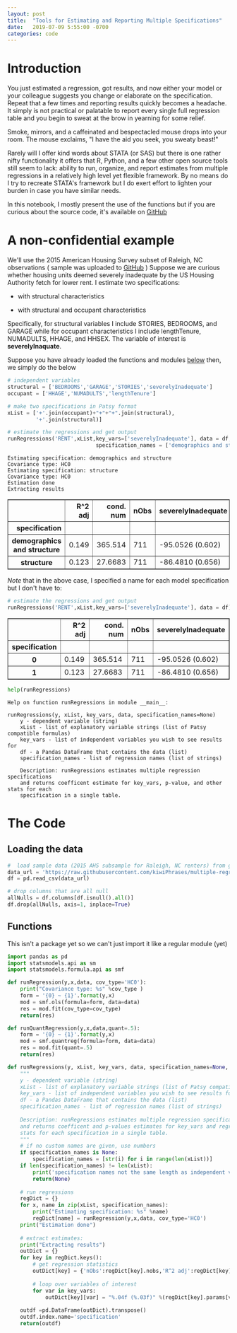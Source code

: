```yaml
---
layout: post
title:  "Tools for Estimating and Reporting Multiple Specifications"
date:   2019-07-09 5:55:00 -0700
categories: code
---
```


# Introduction

You just estimated a regression, got results, and now either your model or your colleague suggests you change or elaborate on the specification. Repeat that a few times and reporting results quickly becomes a headache. It simply is not practical or palatable to report every single full regression table and you begin to sweat at the brow in yearning for some relief. 

Smoke, mirrors, and a caffeinated and bespectacled mouse drops into your room. The mouse exclaims, "I have the aid you seek, you sweaty beast!"

Rarely will I offer kind words about STATA (or SAS) but there is one rather nifty functionality it offers that R, Python, and a few other open source tools still seem to lack: ability to run, organize, and report estimates from multiple regressions in a relatively high level yet flexible framework. By no means do I try to recreate STATA's framework but I do exert effort to lighten your burden in case you have similar needs.

In this notebook, I mostly present the use of the functions but if you are curious about the source code, it's available on [GitHub](https://github.com/kiwiPhrases/multiple-regressions)

# A non-confidential example

We'll use the 2015 American Housing Survey subset of Raleigh, NC observations ( sample was uploaded to [GitHub](https://raw.githubusercontent.com/kiwiPhrases/multiple-regressions/master/AHS_2015_National_Metropolitan_renters_raleigh.csv) ) Suppose we are curious whether housing units deemed severely inadequate by the US Housing Authority fetch for lower rent. I estimate two specifications:

- with structural characteristics

- with structural and occupant characteristics

Specifically, for structural variables I include STORIES, BEDROOMS, and GARAGE while for occupant characteristics I include lengthTenure, NUMADULTS, HHAGE, and HHSEX. The variable of interest is **severelyInaquate**.

Suppose you have already loaded the functions and modules [below](#the-code) then, we simply do the below


```python
# independent variables
structural = ['BEDROOMS','GARAGE','STORIES','severelyInadequate']
occupant = ['HHAGE','NUMADULTS','lengthTenure']

# make two specifications in Patsy format
xList = ['+'.join(occupant)+"+"+"+".join(structural),
         '+'.join(structural)]

# estimate the regressions and get output
runRegressions('RENT',xList,key_vars=['severelyInadequate'], data = df,
                            specification_names = ['demographics and structure','structure'])
```

    Estimating specification: demographics and structure
    Covariance type: HC0
    Estimating specification: structure
    Covariance type: HC0
    Estimation done
    Extracting results
    

<div>
<style scoped>
    .dataframe tbody tr th:only-of-type {
        vertical-align: middle;
    }

    .dataframe tbody tr th {
        vertical-align: top;
    }

    .dataframe thead th {
        text-align: right;
    }
</style>
<table border="1" class="dataframe">
  <thead>
    <tr style="text-align: right;">
      <th></th>
      <th>R^2 adj</th>
      <th>cond. num</th>
      <th>nObs</th>
      <th>severelyInadequate</th>
    </tr>
    <tr>
      <th>specification</th>
      <th></th>
      <th></th>
      <th></th>
      <th></th>
    </tr>
  </thead>
  <tbody>
    <tr>
      <th>demographics and structure</th>
      <td>0.149</td>
      <td>365.514</td>
      <td>711</td>
      <td>-95.0526 (0.602)</td>
    </tr>
    <tr>
      <th>structure</th>
      <td>0.123</td>
      <td>27.6683</td>
      <td>711</td>
      <td>-86.4810 (0.656)</td>
    </tr>
  </tbody>
</table>
</div>



*Note* that in the above case, I specified a name for each model specification but I don't have to:


```python
# estimate the regressions and get output
runRegressions('RENT',xList,key_vars=['severelyInadequate'], data = df)

```

<div>
<style scoped>
    .dataframe tbody tr th:only-of-type {
        vertical-align: middle;
    }

    .dataframe tbody tr th {
        vertical-align: top;
    }

    .dataframe thead th {
        text-align: right;
    }
</style>
<table border="1" class="dataframe">
  <thead>
    <tr style="text-align: right;">
      <th></th>
      <th>R^2 adj</th>
      <th>cond. num</th>
      <th>nObs</th>
      <th>severelyInadequate</th>
    </tr>
    <tr>
      <th>specification</th>
      <th></th>
      <th></th>
      <th></th>
      <th></th>
    </tr>
  </thead>
  <tbody>
    <tr>
      <th>0</th>
      <td>0.149</td>
      <td>365.514</td>
      <td>711</td>
      <td>-95.0526 (0.602)</td>
    </tr>
    <tr>
      <th>1</th>
      <td>0.123</td>
      <td>27.6683</td>
      <td>711</td>
      <td>-86.4810 (0.656)</td>
    </tr>
  </tbody>
</table>
</div>




```python
help(runRegressions)
```

    Help on function runRegressions in module __main__:
    
    runRegressions(y, xList, key_vars, data, specification_names=None)
        y - dependent variable (string)
        xList - list of explanatory variable strings (list of Patsy compatible formulas)
        key_vars - list of independent variables you wish to see results for
        df - a Pandas DataFrame that contains the data (list)
        specification_names - list of regression names (list of strings)
        
        Description: runRegressions estimates multiple regression specifications
        and returns coefficent estimate for key_vars, p-value, and other stats for each
        specification in a single table.
    
    

# The Code

## Loading the data


```python
#  load sample data (2015 AHS subsample for Raleigh, NC renters) from github
data_url = 'https://raw.githubusercontent.com/kiwiPhrases/multiple-regressions/master/AHS_2015_National_Metropolitan_renters_raleigh.csv'
df = pd.read_csv(data_url)

# drop columns that are all null
allNulls = df.columns[df.isnull().all()]
df.drop(allNulls, axis=1, inplace=True)
```

## Functions


This isn't a package yet so we can't just import it like a regular module (yet)


```python
import pandas as pd
import statsmodels.api as sm
import statsmodels.formula.api as smf

def runRegression(y,x,data, cov_type='HC0'):
    print("Covariance type: %s" %cov_type )
    form = '{0} ~ {1}'.format(y,x)
    mod = smf.ols(formula=form, data=data)
    res = mod.fit(cov_type=cov_type)
    return(res)

def runQuantRegression(y,x,data,quant=.5):
    form = '{0} ~ {1}'.format(y,x)
    mod = smf.quantreg(formula=form, data=data)
    res = mod.fit(quant=.5)
    return(res)

def runRegressions(y, xList, key_vars, data, specification_names=None, cov_type='HC0'):
    """
    y - dependent variable (string)
    xList - list of explanatory variable strings (list of Patsy compatible formulas)
    key_vars - list of independent variables you wish to see results for
    df - a Pandas DataFrame that contains the data (list)
    specification_names - list of regression names (list of strings)
    
    Description: runRegressions estimates multiple regression specifications
    and returns coefficent and p-values estimates for key_vars and regressions
    stats for each specification in a single table. 
    """
    # if no custom names are given, use numbers
    if specification_names is None:
        specification_names = [str(i) for i in range(len(xList))]
    if len(specification_names) != len(xList):
        print('specification names not the same length as independent variables list')
        return(None)
        
    # run regressions    
    regDict = {}
    for x, name in zip(xList, specification_names):
        print("Estimating specification: %s" %name)
        regDict[name] = runRegression(y,x,data, cov_type='HC0')
    print("Estimation done")   
    
    # extract estimates:
    print("Extracting results")
    outDict = {}    
    for key in regDict.keys():
        # get regression statistics
        outDict[key] = {'nObs':regDict[key].nobs,'R^2 adj':regDict[key].rsquared_adj.round(3), 'cond. num':regDict[key].condition_number}
        
        # loop over variables of interest
        for var in key_vars:
            outDict[key][var] = "%.04f (%.03f)" %(regDict[key].params[var], regDict[key].pvalues[var])
        
    outdf =pd.DataFrame(outDict).transpose()
    outdf.index.name='specification'
    return(outdf)    
```
